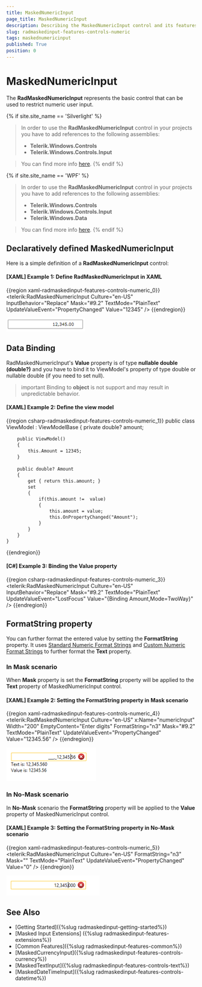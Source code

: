 ```yaml
---
title: MaskedNumericInput
page_title: MaskedNumericInput
description: Describing the MaskedNumericInput control and its features.
slug: radmaskedinput-features-controls-numeric
tags: maskednumericinput
published: True
position: 0
---
```


# MaskedNumericInput

The __RadMaskedNumericInput__ represents the basic control that can be used to restrict numeric user input.

{% if site.site_name == 'Silverlight' %}
>In order to use the __RadMaskedNumericInput__ control in your projects you have to add references to the following assemblies:
>	- __Telerik.Windows.Controls__
>	- __Telerik.Windows.Controls.Input__  

>You can find more info [here](http://www.telerik.com/help/silverlight/installation-installing-controls-dependencies.html).
{% endif %}

{% if site.site_name == 'WPF' %} 
>In order to use the __RadMaskedNumericInput__ control in your projects you have to add references to the following assemblies:
>	- __Telerik.Windows.Controls__
>	- __Telerik.Windows.Controls.Input__
>	- __Telerik.Windows.Data__  

>You can find more info [here](http://www.telerik.com/help/wpf/installation-installing-controls-dependencies-wpf.html).
{% endif %}

## Declaratively defined MaskedNumericInput

Here is a simple definition of a __RadMaskedNumericInput__ control:

#### __[XAML] Example 1: Define RadMaskedNumericInput in XAML__
{{region xaml-radmaskedinput-features-controls-numeric_0}}
	<telerik:RadMaskedNumericInput Culture="en-US"								  
								   InputBehavior="Replace"
								   Mask="#9.2"
								   TextMode="PlainText"
								   UpdateValueEvent="PropertyChanged"
								   Value="12345" />
{{endregion}}

![](images/radmaskedinput_numericinput_default.png)

## Data Binding

RadMaskedNumericInput's __Value__ property is of type __nullable double (double?)__ and you have to bind it to ViewModel's property of type double or nullable double (if you need to set null). 

>important Binding to __object__ is not support and may result in unpredictable behavior.

#### __[XAML] Example 2: Define the view model__
{{region csharp-radmaskedinput-features-controls-numeric_1}}
	public class ViewModel : ViewModelBase
	{
		private double? amount;
		
		public ViewModel()
		{
			this.Аmount = 12345;
		}
		
		public double? Amount
        {
            get { return this.amount; }
            set
            {
                if(this.amount !=  value)
                {
                    this.amount = value;
                    this.OnPropertyChanged("Amount");
                }           
            }
        }	
	}
{{endregion}}

#### __[C#] Example 3: Binding the Value property__
{{region csharp-radmaskedinput-features-controls-numeric_3}}
	<telerik:RadMaskedNumericInput Culture="en-US"
								   InputBehavior="Replace"
								   Mask="#9.2"
								   TextMode="PlainText"
								   UpdateValueEvent="LostFocus"
								   Value="{Binding Amount,Mode=TwoWay}" />
{{endregion}}

## FormatString property

You can further format the entered value by setting the __FormatString__ property. It uses [Standard Numeric Format Strings](http://msdn.microsoft.com/en-us/library/dwhawy9k.aspx) and [Custom Numeric Format Strings](http://msdn.microsoft.com/en-us/library/0c899ak8.aspx) to further format the __Text__ property.

### In Mask scenario

When __Mask__ property is set the __FormatString__ property will be applied to the __Text__ property of MaskedNumericInput control. 

#### __[XAML] Example 2: Setting the FormatString property in Mask scenario__
{{region xaml-radmaskedinput-features-controls-numeric_4}}
	<telerik:RadMaskedNumericInput Culture="en-US" x:Name="numericInput" Width="200"
								   EmptyContent="Enter digits"
								   FormatString="n3"
								   Mask="#9.2"
								   TextMode="PlainText"
								   UpdateValueEvent="PropertyChanged"
								   Value="12345.56" />
	<StackPanel>
		<StackPanel Orientation="Horizontal">
			<TextBlock Text="Text is: "/>
			<TextBlock Text="{Binding Text,ElementName=numericInput}"/>
		</StackPanel>
		<StackPanel Orientation="Horizontal">
			<TextBlock Text="Value is: "/>
			<TextBlock Text="{Binding Value,ElementName=numericInput}"/>
		</StackPanel>
	</StackPanel>
{{endregion}}

![](images/radmaskedinput_numericinput_formatted_mask.png)

### In No-Mask scenario

In __No-Mask__ scenario the __FormatString__ property will be applied to the __Value__ property of MaskedNumericInput control. 

#### __[XAML] Example 3: Setting the FormatString property in No-Mask scenario__
{{region xaml-radmaskedinput-features-controls-numeric_5}}
	<telerik:RadMaskedNumericInput Culture="en-US"
								   FormatString="n3"
								   Mask=""
								   TextMode="PlainText"
								   UpdateValueEvent="PropertyChanged"
								   Value="0" />
{{endregion}}

![](images/radmaskedinput_numericinput_formatted_no_mask.png)

## See Also
 * [Getting Started]({%slug radmaskedinput-getting-started%})
 * [Masked Input Extensions] ({%slug radmaskedinput-features-extensions%})
 * [Common Features]({%slug radmaskedinput-features-common%})
 * [MaskedCurrencyInput]({%slug radmaskedinput-features-controls-currency%})
 * [MaskedTextInput]({%slug radmaskedinput-features-controls-text%})
 * [MaskedDateTimeInput]({%slug radmaskedinput-features-controls-datetime%}) 